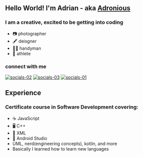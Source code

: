 ## Hello World! I'm Adrian - aka [Adronious][website]

### I am a creative, excited to be getting into coding
- 📷 photographer
- 🖋️ deisgner
- 👷‍♂️ handyman
- 🧗 athlete

### connect with me
[![socials-02](https://user-images.githubusercontent.com/89273210/150442092-5d8abf6d-ce34-462f-8862-ec5eaade0792.png)][linkedin]
[![socials-03](https://user-images.githubusercontent.com/89273210/150442101-f8d34f71-f6de-47b0-be2e-233f7ca7f487.png)][instagram]
[![socials-01](https://user-images.githubusercontent.com/89273210/150442104-1e2762d2-030d-48c0-8260-5bc420d476db.png)][photosite]

## Experience
### Certificate course in Software Development covering:
  - ☕ JavaScript
  - 🖥️ C++
  - 🧃 XML
  - 📱 Android Studio
  - UML, nerd(engineering concepts), kotlin, and more
  - Basically I learned how to learn new languages




[website]:https://adronious.github.io/Adronious/
[linkedin]:https://www.linkedin.com/in/adrian-encalada/
[photosite]:https://www.encaVision.com/
[instagram]:https://www.instagram.com/enca_vision/
